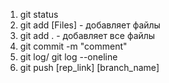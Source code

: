 1. git status
2. git add [Files] - добавляет файлы
3. git add . - добавляет все файлы
4. git commit -m "comment"
5. git log/ git log --oneline
6. git push [rep_link] [branch_name]